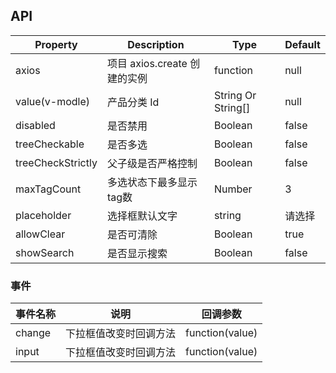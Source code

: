 ## API

| Property       | Description                  | Type          | Default |
| -------------- | ---------------------------- | ------------- | ------- |
| axios          | 项目 axios.create 创建的实例 | function      | null    |
| value(v-modle) | 产品分类 Id                      | String Or String[] | null    |
| disabled       | 是否禁用                     | Boolean       | false   |
| treeCheckable     | 是否多选               | Boolean        | false   |
| treeCheckStrictly  | 父子级是否严格控制              | Boolean        | false   |
| maxTagCount     | 多选状态下最多显示tag数             | Number        | 3   |
| placeholder    | 选择框默认文字               | string        |请选择
| allowClear    | 是否可清除               | Boolean        |true
| showSearch    | 是否显示搜索              | Boolean        |false

### 事件

| 事件名称 | 说明     | 回调参数        |
| -------- | -------- | --------------- |
| change   | 下拉框值改变时回调方法 | function(value) |
| input    | 下拉框值改变时回调方法 | function(value) |

